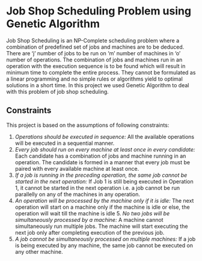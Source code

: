 # Job Shop Scheduling Problem using Genetic Algorithm

Job Shop Scheduling is an NP-Complete scheduling problem where a combination of predefined set of jobs and machines are to be deduced. There are ‘j’ number of jobs to be run on ‘m’ number of machines in ‘o’ number of operations. The combination of jobs and machines run in an operation with the execution sequence is to be found which will result in minimum time to complete the entire process.
They cannot be formulated as a linear programming and no simple rules or algorithms
yield to optimal solutions in a short time. In this project we used Genetic Algorithm to deal with this problem of job shop scheduling.

## Constraints

This project is based on the assumptions of following constraints:
1. <i>Operations should be executed in sequence:</i>
All the available operations will be executed in a sequential manner.
2. <i>Every job should run on every machine at least once in every candidate:</i>
Each candidate has a combination of jobs and machine running in an operation. The candidate is formed in a manner that every job must be paired with every available machine at least once.
3. <i>If a job is running in the preceding operation, the same job cannot be started in the next operation:</i>
If Job 1 is still being executed in Operation 1, it cannot be started in the next operation i.e. a job cannot be run parallelly on any of the machines in any operation.
4. <i>An operation will be processed by the machine only if it is idle:</i>
The next operation will start on a machine only if the machine is idle or else, the operation will wait till the machine is idle
5.<i> No two jobs will be simultaneously processed by a machine:</i>
A machine cannot simultaneously run multiple jobs. The machine will start executing the next job only after completing execution of the previous job.
6. <i>A job cannot be simultaneously processed on multiple machines:</i>
If a job is being executed by any machine, the same job cannot be executed on any other machine.
